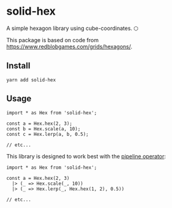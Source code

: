 # solid-hex

A simple hexagon library using cube-coordinates. ⬡

This package is based on code from https://www.redblobgames.com/grids/hexagons/. 


## Install

```bash=
yarn add solid-hex
```

## Usage

```javascript=
import * as Hex from 'solid-hex';

const a = Hex.hex(2, 3);
const b = Hex.scale(a, 10);
const c = Hex.lerp(a, b, 0.5);

// etc... 
```
This library is designed to work best with the [pipeline operator](https://github.com/babel/babel/tree/master/packages/babel-plugin-proposal-pipeline-operator): 


```javascript=
import * as Hex from 'solid-hex';

const a = Hex.hex(2, 3)
  |> (_ => Hex.scale(_, 10))
  |> (_ => Hex.lerp(_, Hex.hex(1, 2), 0.5))

// etc... 
```
